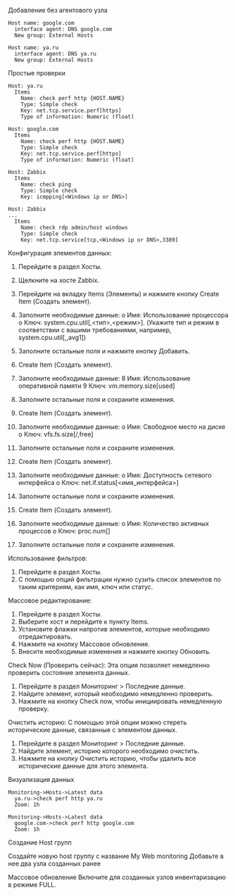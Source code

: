 Добавление без агентового узла 

```
Host name: google.com
  interface agent: DNS google.com
  New group: External Hosts
```

```
Host name: ya.ru
  interface agent: DNS ya.ru
  New group: External Hosts
```



Простые проверки

```
Host: ya.ru
  Items 
    Name: check perf http {HOST.NAME}
    Type: Simple check
    Key: net.tcp.service.perf[https]
    Type of information: Numeric (float)

```
```
Host: google.com
  Items 
    Name: check perf http {HOST.NAME}
    Type: Simple check
    Key: net.tcp.service.perf[https]
    Type of information: Numeric (float)

```
```
Host: Zabbix
  Items
    Name: check ping
    Type: Simple check
    Key: icmpping[<Windows ip or DNS>]

```

```
Host: Zabbix
...
  Items
    Name: check rdp admin/host windows
    Type: Simple check
    Key: net.tcp.service[tcp,<Windows ip or DNS>,3389]
```
Конфигурация элементов данных:

1.	Перейдите в раздел  Хосты.
2.	Щелкните на хосте Zabbix.
3.	Перейдите на вкладку Items (Элементы) и нажмите кнопку Create Item (Создать элемент).
4.	Заполните необходимые данные:
o	Имя: Использование процессора
o	Ключ: system.cpu.util[,<тип>,<режим>]. (Укажите тип и режим в соответствии с вашими требованиями, например, system.cpu.util[,,avg1])
5.	Заполните остальные поля и нажмите кнопку Добавить.

6.	Create Item (Создать элемент).
7.	Заполните необходимые данные:
8	Имя: Использование оперативной памяти
9	Ключ: vm.memory.size[used]
10.	Заполните остальные поля и сохраните изменения.

11.	 Create Item (Создать элемент).
12.	Заполните необходимые данные:
o	Имя: Свободное место на диске
o	Ключ: vfs.fs.size[/,free]
13.	Заполните остальные поля и сохраните изменения.

14.	 Create Item (Создать элемент).
15.	Заполните необходимые данные:
o	Имя: Доступность сетевого интерфейса
o	Ключ: net.if.status[<имя_интерфейса>]
16.	Заполните остальные поля и сохраните изменения.

17. Create Item (Создать элемент).
18.	Заполните необходимые данные:
o	Имя: Количество активных процессов
o	Ключ: proc.num[]
19.	Заполните остальные поля и сохраните изменения.

Использование фильтров:


1.	Перейдите в раздел  Хосты.
2.	С помощью опций фильтрации нужно сузить список элементов по таким критериям, как имя, ключ или статус.

Массовое редактирование:


1.	Перейдите в раздел  Хосты.
2.	Выберите хост и перейдите к пункту Items.
3.	Установите флажки напротив элементов, которые необходимо отредактировать.
4.	Нажмите на кнопку Массовое обновление.
5.	Внесите необходимые изменения и нажмите кнопку Обновить.

Check Now (Проверить сейчас): Эта опция позволяет немедленно проверить состояние элемента данных.


1.	Перейдите в раздел Мониторинг > Последние данные.
2.	Найдите элемент, который необходимо немедленно проверить.
3.	Нажмите на кнопку Check now, чтобы инициировать немедленную проверку.


Очистить историю: С помощью этой опции можно стереть исторические данные, связанные с элементом данных.


1.	Перейдите в раздел Мониторинг > Последние данные.
2.	Найдите элемент, историю которого необходимо очистить.
3.	Нажмите на кнопку Очистить историю, чтобы удалить все исторические данные для этого элемента.


Визуализация данных

```
Monitoring->Hosts->Latest data
  ya.ru->check perf http ya.ru
  Zoom: 1h
```
```
Monitoring->Hosts->Latest data
  google.com->check perf http google.com
  Zoom: 1h
```
Создание Host групп

Создайте новую host группу с название My Web monitoring
Добавьте в нее два узла созданных ранее


Массовое обновление
Включите для созданных узлов инвентаризацию в режиме FULL.
